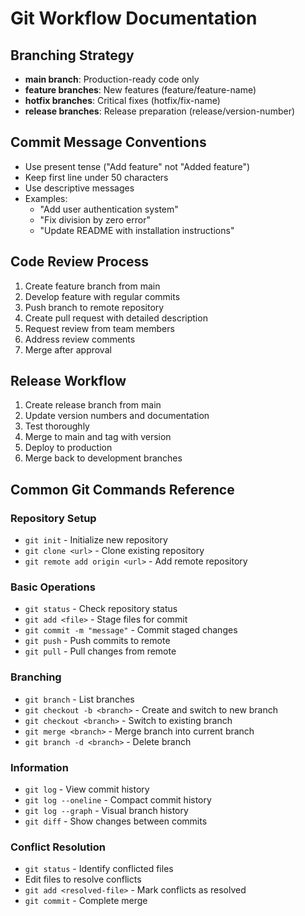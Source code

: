 # Git Workflow Documentation

   ## Branching Strategy
   - **main branch**: Production-ready code only
   - **feature branches**: New features (feature/feature-name)
   - **hotfix branches**: Critical fixes (hotfix/fix-name)
   - **release branches**: Release preparation (release/version-number)

   ## Commit Message Conventions
   - Use present tense ("Add feature" not "Added feature")
   - Keep first line under 50 characters
   - Use descriptive messages
   - Examples:
     - "Add user authentication system"
     - "Fix division by zero error"
     - "Update README with installation instructions"

   ## Code Review Process
   1. Create feature branch from main
   2. Develop feature with regular commits
   3. Push branch to remote repository
   4. Create pull request with detailed description
   5. Request review from team members
   6. Address review comments
   7. Merge after approval

   ## Release Workflow
   1. Create release branch from main
   2. Update version numbers and documentation
   3. Test thoroughly
   4. Merge to main and tag with version
   5. Deploy to production
   6. Merge back to development branches

   ## Common Git Commands Reference

   ### Repository Setup
   - `git init` - Initialize new repository
   - `git clone <url>` - Clone existing repository
   - `git remote add origin <url>` - Add remote repository

   ### Basic Operations
   - `git status` - Check repository status
   - `git add <file>` - Stage files for commit
   - `git commit -m "message"` - Commit staged changes
   - `git push` - Push commits to remote
   - `git pull` - Pull changes from remote

   ### Branching
   - `git branch` - List branches
   - `git checkout -b <branch>` - Create and switch to new branch
   - `git checkout <branch>` - Switch to existing branch
   - `git merge <branch>` - Merge branch into current branch
   - `git branch -d <branch>` - Delete branch

   ### Information
   - `git log` - View commit history
   - `git log --oneline` - Compact commit history
   - `git log --graph` - Visual branch history
   - `git diff` - Show changes between commits

   ### Conflict Resolution
   - `git status` - Identify conflicted files
   - Edit files to resolve conflicts
   - `git add <resolved-file>` - Mark conflicts as resolved
   - `git commit` - Complete merge